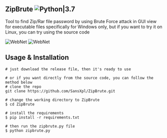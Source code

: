 ## ZipBrute ![Python|3.7](https://img.shields.io/badge/Python-3.7-blue.svg)
Tool to find Zip/Rar file password by using Brute Force attack in GUI view
for executable files specifically for Windows only, but if you want to try it on Linux, you can try using the source code

<img src="https://github.com/SansXpl/ZipBrute/blob/main/image/zipbrute.png" alt="WebNet" border="0">
<img src="https://github.com/SansXpl/ZipBrute/blob/main/image/found.png" alt="WebNet" border="0">

## Usage & Installation
```console
# just download the release file, then it's ready to use

# or if you want directly from the source code, you can follow the method below
# clone the repo
git clone https://github.com/SansXpl/ZipBrute.git

# change the working directory to ZipBrute
$ cd ZipBrute

# install the requirements
$ pip install -r requirements.txt

# then run the zipbrute.py file
$ python zipbrute.py
```
